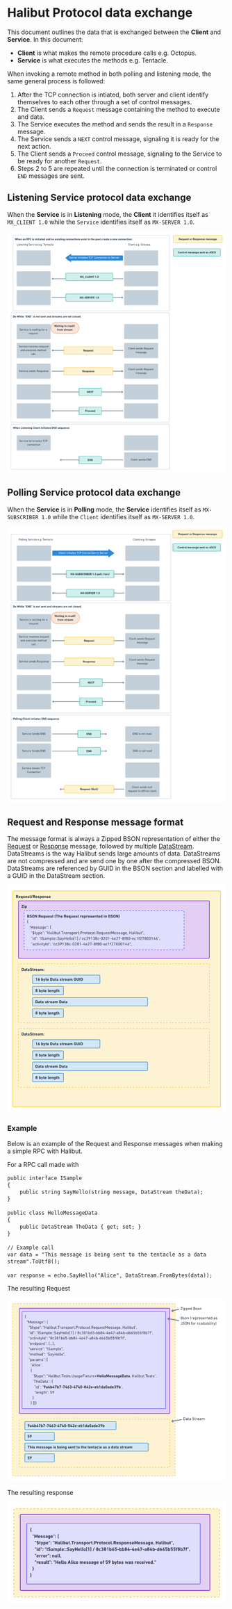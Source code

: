# Halibut Protocol data exchange

This document outlines the data that is exchanged between the **Client** and **Service**. In this document:

 - **Client** is what makes the remote procedure calls e.g. Octopus.
 - **Service** is what executes the methods e.g. Tentacle. 


When invoking a remote method in both polling and listening mode, the same general process is followed:

1.  After the TCP connection is intiated, both server and client identify themselves to each other through a set of control messages.
2. The Client sends a `Request` message containing the method to execute and data.
3. The Service executes the method and sends the result in a `Response` message.
4. The Service sends a `NEXT` control message, signaling it is ready for the next action.
5. The Client sends a `Proceed` control message, signaling to the Service to be ready for another `Request`.
6. Steps 2 to 5 are repeated until the connection is terminated or control `END` messages are sent.


## Listening Service protocol data exchange

When the **Service** is in  **Listening** mode, the **Client** it identifies itself as `MX_CLIENT 1.0` while the `Service` identifies itself as `MX-SERVER 1.0`.

![Listening client protocol data exchange](images/listeningprotocoldata.png)

## Polling Service protocol data exchange

When the **Service** is in  **Polling** mode, the **Service** identifies itself as `MX-SUBSCRIBER 1.0` while the `Client` identifies itself as `MX-SERVER 1.0`.

![Polling client protocol data exchange](images/pollingprotocoldata.png)

## Request and Response message format

The message format is always a Zipped BSON representation of either the [Request](../source/Halibut/Transport/Protocol/RequestMessage.cs) or [Response](../source/Halibut/Transport/Protocol/ResponseMessage.cs) message, followed by multiple [DataStream](../source/Halibut/DataStream.cs). DataStreams is the way Halibut sends large amounts of data. DataStreams are not compressed and are send one by one after the compressed BSON. DataStreams are referenced by GUID in the BSON section and labelled with a GUID in the DataStream section.

![Request/Response message format](images/message-format.png)


### Example 

Below is an example of the Request and Response messages when making a simple RPC with Halibut.

For a RPC call made with
```
public interface ISample
{
    public string SayHello(string message, DataStream theData);
}

public class HelloMessageData
{
    public DataStream TheData { get; set; }
}

// Example call
var data = "This message is being sent to the tentacle as a data stream".ToUtf8();

var response = echo.SayHello("Alice", DataStream.FromBytes(data));
```

The resulting Request

![Example request](images/example-request.png)

The resulting response

![Example response](images/example-response.png)